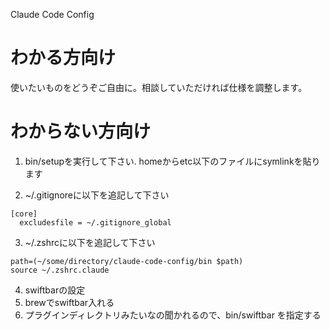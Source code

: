 Claude Code Config

# わかる方向け

使いたいものをどうぞご自由に。相談していただければ仕様を調整します。

# わからない方向け

1. bin/setupを実行して下さい. homeからetc以下のファイルにsymlinkを貼ります

2. ~/.gitignoreに以下を追記して下さい

```
[core]
  excludesfile = ~/.gitignore_global
```

3. ~/.zshrcに以下を追記して下さい

```
path=(~/some/directory/claude-code-config/bin $path)
source ~/.zshrc.claude
```

4. swiftbarの設定
  1. brewでswiftbar入れる
  2. プラグインディレクトリみたいなの聞かれるので、bin/swiftbar を指定する
